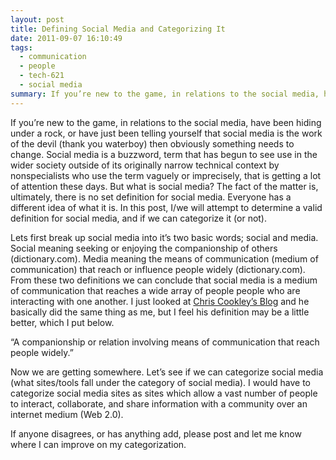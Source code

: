 ```yaml
---
layout: post
title: Defining Social Media and Categorizing It
date: 2011-09-07 16:10:49
tags:
  - communication
  - people
  - tech-621
  - social media
summary: If you’re new to the game, in relations to the social media, have been hiding under a rock, or have just been telling yourself that social media is the work of the devil (thank you waterboy) then obviously something needs to change. Social media is a buzzword, term that has begun to see use in the wider society outside of its originally
---
```

If you’re new to the game, in relations to the social media, have been hiding under a rock, or have just been telling yourself that social media is the work of the devil (thank you waterboy) then obviously something needs to change. Social media is a buzzword, term that has begun to see use in the wider society outside of its originally narrow technical context by nonspecialists who use the term vaguely or imprecisely, that is getting a lot of attention these days. But what is social media? The fact of the matter is, ultimately, there is no set definition for social media. Everyone has a different idea of what it is. In this post, I/we will attempt to determine a valid definition for social media, and if we can categorize it (or not).

Lets first break up social media into it’s two basic words; social and media. Social meaning seeking or enjoying the companionship of others (dictionary.com). Media meaning the means of communication (medium of communication) that reach or influence people widely (dictionary.com). From these two definitions we can conclude that social media is a medium of communication that reaches a wide array of people people who are interacting with one another. I just looked at [Chris Cookley’s Blog][1] and he basically did the same thing as me, but I feel his definition may be a little better, which I put below.

“A companionship or relation involving means of communication that reach people widely.”

Now we are getting somewhere. Let’s see if we can categorize social media (what sites/tools fall under the category of social media). I would have to categorize social media sites as sites which allow a vast number of people to interact, collaborate, and share information with a community over an internet medium (Web 2.0).

If anyone disagrees, or has anything add, please post and let me know where I can improve on my categorization.

   [1]: http://cookleyphotography.com/school/?p=135
